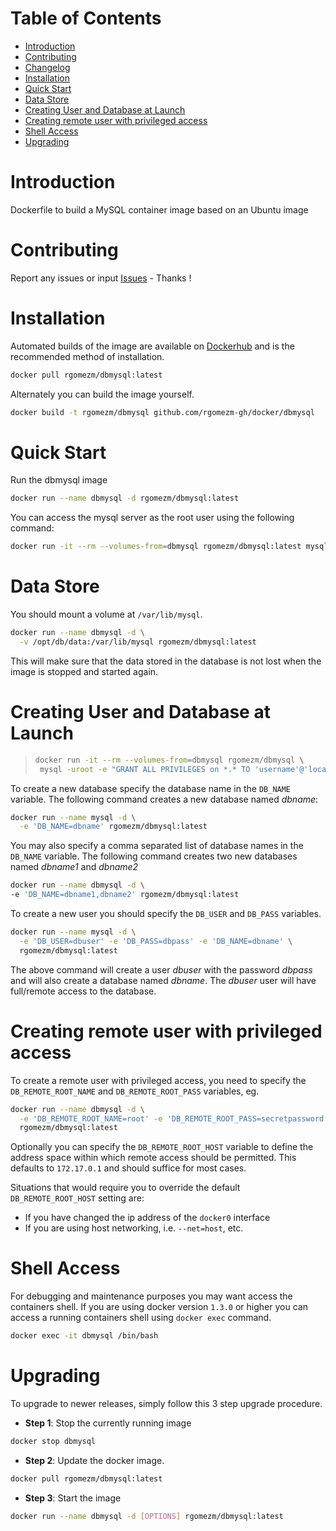 # Table of Contents

- [Introduction](#introduction)
- [Contributing](#contributing)
- [Changelog](Changelog.md)
- [Installation](#installation)
- [Quick Start](#quick-start)
- [Data Store](#data-store)
- [Creating User and Database at Launch](#creating-user-and-database-at-launch)
- [Creating remote user with privileged access](#creating-remote-user-with-privileged-access)
- [Shell Access](#shell-access)
- [Upgrading](#upgrading)

# Introduction

Dockerfile to build a MySQL container image based on an Ubuntu image

# Contributing

Report any issues or input [Issues](https://github.com/rgomezm-gh/docker/dbmysql/issues) - Thanks !

# Installation

Automated builds of the image are available on [Dockerhub](https://hub.docker.com/u/rgomezm/) and is the recommended method of installation.

```bash
docker pull rgomezm/dbmysql:latest
```
Alternately you can build the image yourself.

```bash
docker build -t rgomezm/dbmysql github.com/rgomezm-gh/docker/dbmysql
```

# Quick Start

Run the dbmysql image

```bash
docker run --name dbmysql -d rgomezm/dbmysql:latest
```

You can access the mysql server as the root user using the following command:

```bash
docker run -it --rm --volumes-from=dbmysql rgomezm/dbmysql:latest mysql -uroot
```

# Data Store
You should mount a volume at `/var/lib/mysql`.


```bash
docker run --name dbmysql -d \
  -v /opt/db/data:/var/lib/mysql rgomezm/dbmysql:latest
```
This will make sure that the data stored in the database is not lost when the image is stopped and started again.

# Creating User and Database at Launch

>```bash
>docker run -it --rm --volumes-from=dbmysql rgomezm/dbmysql \
>  mysql -uroot -e "GRANT ALL PRIVILEGES on *.* TO 'username'@'localhost' IDENTIFIED BY 'username' WITH GRANT OPTION;"
>```

To create a new database specify the database name in the `DB_NAME` variable. The following command creates a new database named *dbname*:

```bash
docker run --name mysql -d \
  -e 'DB_NAME=dbname' rgomezm/dbmysql:latest
```

You may also specify a comma separated list of database names in the `DB_NAME` variable. The following command creates two new databases named *dbname1* and *dbname2*

```bash
docker run --name dbmysql -d \
-e 'DB_NAME=dbname1,dbname2' rgomezm/dbmysql:latest
```

To create a new user you should specify the `DB_USER` and `DB_PASS` variables.

```bash
docker run --name mysql -d \
  -e 'DB_USER=dbuser' -e 'DB_PASS=dbpass' -e 'DB_NAME=dbname' \
  rgomezm/dbmysql:latest
```

The above command will create a user *dbuser* with the password *dbpass* and will also create a database named *dbname*. The *dbuser* user will have full/remote access to the database.

# Creating remote user with privileged access

To create a remote user with privileged access, you need to specify the `DB_REMOTE_ROOT_NAME` and `DB_REMOTE_ROOT_PASS` variables, eg.

```bash
docker run --name dbmysql -d \
  -e 'DB_REMOTE_ROOT_NAME=root' -e 'DB_REMOTE_ROOT_PASS=secretpassword' \
  rgomezm/dbmysql:latest
```

Optionally you can specify the `DB_REMOTE_ROOT_HOST` variable to define the address space within which remote access should be permitted. This defaults to `172.17.0.1` and should suffice for most cases.

Situations that would require you to override the default `DB_REMOTE_ROOT_HOST` setting are:

- If you have changed the ip address of the `docker0` interface
- If you are using host networking, i.e. `--net=host`, etc.

# Shell Access

For debugging and maintenance purposes you may want access the containers shell. If you are using docker version `1.3.0` or higher you can access a running containers shell using `docker exec` command.

```bash
docker exec -it dbmysql /bin/bash
```

# Upgrading

To upgrade to newer releases, simply follow this 3 step upgrade procedure.

- **Step 1**: Stop the currently running image

```bash
docker stop dbmysql
```

- **Step 2**: Update the docker image.

```bash
docker pull rgomezm/dbmysql:latest
```

- **Step 3**: Start the image

```bash
docker run --name dbmysql -d [OPTIONS] rgomezm/dbmysql:latest
```
